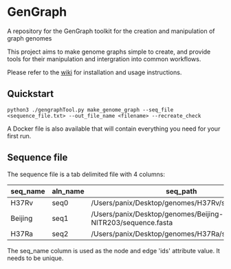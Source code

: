 # GenGraph
A repository for the GenGraph toolkit for the creation and manipulation of graph genomes

This project aims to make genome graphs simple to create, and provide tools for their manipulation and intergration into common workflows.

Please refer to the [wiki](https://github.com/jambler24/GenGraph/wiki) for installation and usage instructions. 

## Quickstart 

    python3 ./gengraphTool.py make_genome_graph --seq_file <sequence_file.txt> --out_file_name <filename> --recreate_check

A Docker file is also available that will contain everything you need for your first run. 



## Sequence file

The sequence file is a tab delimited file with 4 columns:

seq_name    |	aln_name	|   seq_path	|   annotation_path
------------ | ------------- | ------------- | -------------
H37Rv |	seq0 |	/Users/panix/Desktop/genomes/H37Rv/sequence.fasta |	NA
Beijing |	seq1 |	/Users/panix/Desktop/genomes/Beijing-NITR203/sequence.fasta |	NA
H37Ra |	seq2 |	/Users/panix/Desktop/genomes/H37Ra/sequence.fasta |	NA


The seq_name column is used as the node and edge 'ids' attribute value. It needs to be unique. 

